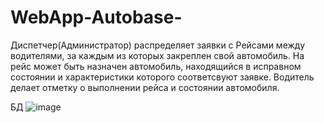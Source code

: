 # WebApp-Autobase-
Диспетчер(Администратор) распределяет заявки с Рейсами между водителями, за каждым из которых закреплен свой автомобиль. На рейс может быть назначен автомобиль, находящийся в исправном состоянии и характеристики которого соответсвуют заявке. Водитель делает отметку о выполнении рейса и состоянии автомобиля.

БД
![image](https://user-images.githubusercontent.com/99745684/221998949-a0a42f10-b67a-496b-83fd-1b0ea05dde16.png)
